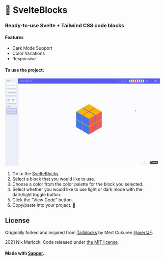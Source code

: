 # :bricks: SvelteBlocks
### Ready-to-use Svelte + Tailwind CSS code blocks

#### Features

* Dark Mode Support
* Color Variations
* Responsive


#### To use the project:


[![tailblocks](https://github.com/nikmerlock97/svelteblocks/blob/main/static/preview.gif)](https://tailblocks.cc)

1. Go to the [SvelteBlocks](https://svelteblocks.vercel.app/)
2. Select a block that you would like to use.
3. Choose a color from the color palette for the block you selected.
4. Select whether you would like to use light or dark mode with the dark/light toggle button.
5. Click the "View Code" button.
6. Copy/paste into your project.
🎉

## License

Originally forked and inspired from  [Tailblocks](https://tailblocks.cc) by Mert Cukuren [@mertJF](https://github.com/mertJF).

2021 Nik Merlock. Code released under [the MIT license](https://github.com/mertjf/tailblocks/blob/master/LICENSE).

#### Made with [Sapper](https://sapper.svelte.dev/).
